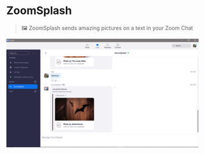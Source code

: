 # ZoomSplash

> 🖼 ZoomSplash sends amazing pictures on a text in your Zoom Chat

![Landing-KeyNote](https://raw.githubusercontent.com/NakshatraCodes/ZoomSplash/master/ZoomSplash-View.png)
